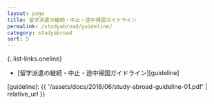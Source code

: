```yaml
---
layout: page
title: 留学派遣の継続・中止・途中帰国ガイドライン
permalink: /studyabroad/guideline/
category: studyabroad
sort: 5
---
```


{:.list-links.oneline}
*   [留学派遣の継続・中止・途中帰国ガイドライン][guideline]

[guideline]: {{ '/assets/docs/2018/06/study-abroad-guideline-01.pdf' | relative_url }}
